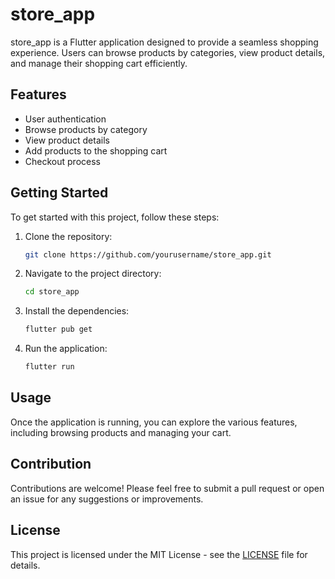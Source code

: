 # store_app

store_app is a Flutter application designed to provide a seamless shopping experience. Users can browse products by categories, view product details, and manage their shopping cart efficiently.

## Features

- User authentication
- Browse products by category
- View product details
- Add products to the shopping cart
- Checkout process

## Getting Started

To get started with this project, follow these steps:

1. Clone the repository:
   ```bash
   git clone https://github.com/yourusername/store_app.git
   ```
2. Navigate to the project directory:
   ```bash
   cd store_app
   ```
3. Install the dependencies:
   ```bash
   flutter pub get
   ```
4. Run the application:
   ```bash
   flutter run
   ```

## Usage

Once the application is running, you can explore the various features, including browsing products and managing your cart.

## Contribution

Contributions are welcome! Please feel free to submit a pull request or open an issue for any suggestions or improvements.

## License

This project is licensed under the MIT License - see the [LICENSE](LICENSE) file for details.
